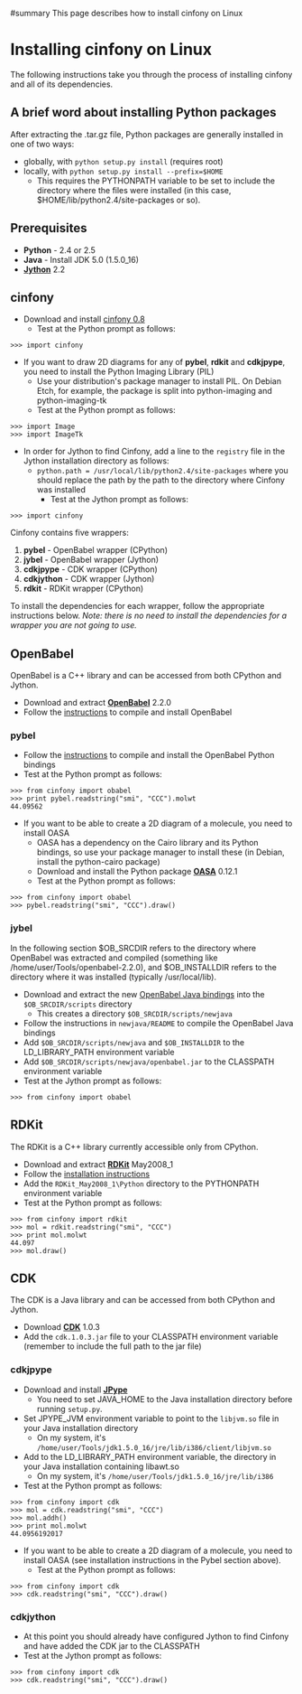 ﻿#summary This page describes how to install cinfony on Linux

# Installing cinfony on Linux #

The following instructions take you through the process of installing cinfony and all of its dependencies.

## A brief word about installing Python packages ##

After extracting the .tar.gz file, Python packages are generally installed in one of two ways:
  * globally, with `python setup.py install` (requires root)
  * locally, with `python setup.py install --prefix=$HOME`
    * This requires the PYTHONPATH variable to be set to include the directory where the files were installed (in this case, $HOME/lib/python2.4/site-packages or so).

## Prerequisites ##

  * **Python** - 2.4 or 2.5
  * **Java** - Install JDK 5.0 (1.5.0\_16)
  * **[Jython](http://www.jython.org)** 2.2

## cinfony ##

  * Download and install [cinfony 0.8](http://cinfony.googlecode.com/files/cinfony-0.8.tar.gz)
    * Test at the Python prompt as follows:
```
>>> import cinfony
```
  * If you want to draw 2D diagrams for any of **pybel**, **rdkit** and **cdkjpype**, you need to install the Python Imaging Library (PIL)
    * Use your distribution's package manager to install PIL. On Debian Etch, for example, the package is split into python-imaging and python-imaging-tk
    * Test at the Python prompt as follows:
```
>>> import Image
>>> import ImageTk
```
  * In order for Jython to find Cinfony, add a line to the `registry` file in the Jython installation directory as follows:
    * `python.path = /usr/local/lib/python2.4/site-packages` where you should replace the path by the path to the directory where Cinfony was installed
      * Test at the Jython prompt as follows:
```
>>> import cinfony
```

Cinfony contains five wrappers:
  1. **pybel** - OpenBabel wrapper (CPython)
  1. **jybel** - OpenBabel wrapper (Jython)
  1. **cdkjpype** - CDK wrapper (CPython)
  1. **cdkjython** - CDK wrapper (Jython)
  1. **rdkit** - RDKit wrapper (CPython)

To install the dependencies for each wrapper, follow the appropriate instructions below. _Note: there is no need to install the dependencies for a wrapper you are not going to use._

## OpenBabel ##

OpenBabel is a C++ library and can be accessed from both CPython and Jython.

  * Download and extract **[OpenBabel](http://openbabel.org/wiki/Install)** 2.2.0
  * Follow the [instructions](http://openbabel.org/wiki/Install_%28source_code%29) to compile and install OpenBabel

### pybel ###

  * Follow the [instructions](http://openbabel.org/wiki/Install_%28source_code%29) to compile and install the OpenBabel Python bindings
  * Test at the Python prompt as follows:
```
>>> from cinfony import obabel
>>> print pybel.readstring("smi", "CCC").molwt
44.09562
```
  * If you want to be able to create a 2D diagram of a molecule, you need to install OASA
    * OASA has a dependency on the Cairo library and its Python bindings, so use your package manager to install these (in Debian, install the python-cairo package)
    * Download and install the Python package **[OASA](http://bkchem.zirael.org/oasa_en.html)** 0.12.1
    * Test at the Python prompt as follows:
```
>>> from cinfony import obabel
>>> pybel.readstring("smi", "CCC").draw()
```

### jybel ###

In the following section $OB\_SRCDIR refers to the directory where OpenBabel was extracted and compiled (something like /home/user/Tools/openbabel-2.2.0), and $OB\_INSTALLDIR refers to the directory where it was installed (typically /usr/local/lib).

  * Download and extract the new [OpenBabel Java bindings](http://cinfony.googlecode.com/files/OBJava-1.0.tar.gz) into the `$OB_SRCDIR/scripts` directory
    * This creates a directory `$OB_SRCDIR/scripts/newjava`
  * Follow the instructions in `newjava/README` to compile the OpenBabel Java bindings
  * Add `$OB_SRCDIR/scripts/newjava` and `$OB_INSTALLDIR` to the LD\_LIBRARY\_PATH environment variable
  * Add `$OB_SRCDIR/scripts/newjava/openbabel.jar` to the CLASSPATH environment variable
  * Test at the Jython prompt as follows:
```
>>> from cinfony import obabel
```

## RDKit ##

The RDKit is a C++ library currently accessible only from CPython.

  * Download and extract **[RDKit](http://rdkit.googlecode.com/files/RDKit_May2008_1.tgz)** May2008\_1
  * Follow the [installation instructions](http://code.google.com/p/rdkit/wiki/BuildingOnLinux)
  * Add the `RDKit_May2008_1\Python` directory to the PYTHONPATH environment variable
  * Test at the Python prompt as follows:
```
>>> from cinfony import rdkit
>>> mol = rdkit.readstring("smi", "CCC")
>>> print mol.molwt
44.097
>>> mol.draw()
```

## CDK ##

The CDK is a Java library and can be accessed from both CPython and Jython.

  * Download **[CDK](http://sourceforge.net/project/showfiles.php?group_id=20024&package_id=35118&release_id=581120)** 1.0.3
  * Add the `cdk.1.0.3.jar` file to your CLASSPATH environment variable (remember to include the full path to the jar file)

### cdkjpype ###

  * Download and install **[JPype](http://jpype.sf.net)**
    * You need to set JAVA\_HOME to the Java installation directory before running `setup.py`.
  * Set JPYPE\_JVM environment variable to point to the `libjvm.so` file in your Java installation directory
    * On my system, it's `/home/user/Tools/jdk1.5.0_16/jre/lib/i386/client/libjvm.so`
  * Add to the LD\_LIBRARY\_PATH environment variable, the directory in your Java installation containing libawt.so
    * On my system, it's `/home/user/Tools/jdk1.5.0_16/jre/lib/i386`
  * Test at the Python prompt as follows:
```
>>> from cinfony import cdk
>>> mol = cdk.readstring("smi", "CCC")
>>> mol.addh()
>>> print mol.molwt
44.0956192017
```
  * If you want to be able to create a 2D diagram of a molecule, you need to install OASA (see installation instructions in the Pybel section above).
    * Test at the Python prompt as follows:
```
>>> from cinfony import cdk
>>> cdk.readstring("smi", "CCC").draw()
```

### cdkjython ###

  * At this point you should already have configured Jython to find Cinfony and have added the CDK jar to the CLASSPATH
  * Test at the Jython prompt as follows:
```
>>> from cinfony import cdk
>>> cdk.readstring("smi", "CCC").draw()
```